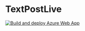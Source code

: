 # TextPostLive
 
[![Build and deploy Azure Web App](https://github.com/lukegladys/TextPostLive/actions/workflows/main_text-post-live.yml/badge.svg)](https://github.com/lukegladys/TextPostLive/actions/workflows/main_text-post-live.yml)
